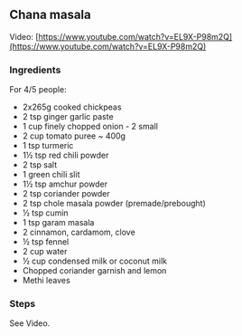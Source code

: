 ## Chana masala

Video: [https://www.youtube.com/watch?v=EL9X-P98m2Q](https://www.youtube.com/watch?v=EL9X-P98m2Q)


### Ingredients

For 4/5 people:

- 2x265g cooked chickpeas
- 2 tsp ginger garlic paste
- 1 cup finely chopped onion - 2 small
- 2 cup tomato puree ~ 400g
- 1 tsp turmeric
- 1½ tsp red chili powder
- 2 tsp salt
- 1 green chili slit
- 1½ tsp amchur powder
- 2 tsp coriander powder 
- 2 tsp chole masala powder (premade/prebought)
- ½ tsp cumin
- 1 tsp garam masala
- 2 cinnamon, cardamom, clove
- ½ tsp fennel
- 2 cup water
- ½ cup condensed milk or coconut milk
- Chopped coriander garnish and lemon 
- Methi leaves


### Steps

See Video.

